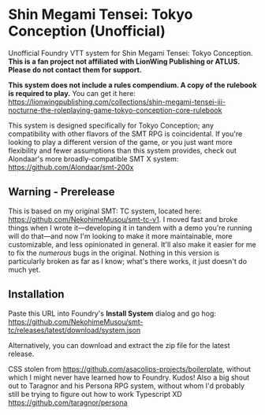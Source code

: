 # Shin Megami Tensei: Tokyo Conception (Unofficial)

Unofficial Foundry VTT system for Shin Megami Tensei: Tokyo Conception. **This is a fan project not affiliated with LionWing Publishing or ATLUS. Please do not contact them for support.**

**This system does not include a rules compendium. A copy of the rulebook is required to play.** You can get it here: <https://lionwingpublishing.com/collections/shin-megami-tensei-iii-nocturne-the-roleplaying-game-tokyo-conception-core-rulebook>

This system is designed specifically for Tokyo Conception; any compatibility with other flavors of the SMT RPG is coincidental. If you're looking to play a different version of the game, or you just want more flexibility and fewer assumptions than this system provides, check out Alondaar's more broadly-compatible SMT X system: <https://github.com/Alondaar/smt-200x>

## Warning - Prerelease

This is based on my original SMT: TC system, located here: <https://github.com/NekohimeMusou/smt-tc-v1>. I moved fast and broke things when I wrote it—developing it in tandem with a demo you're running will do that—and now I'm looking to make it more maintainable, more customizable, and less opinionated in general. It'll also make it easier for me to fix the *numerous* bugs in the original. Nothing in this version is particularly broken as far as I know; what's there works, it just doesn't do much yet.

## Installation

Paste this URL into Foundry's **Install System** dialog and go hog: <https://github.com/NekohimeMusou/smt-tc/releases/latest/download/system.json>

Alternatively, you can download and extract the zip file for the latest release.

CSS stolen from <https://github.com/asacolips-projects/boilerplate>, without which I might never have learned how to Foundry. Kudos!
Also a big shout out to Taragnor and his Persona RPG system, without whom I'd probably still be trying to figure out how to work Typescript XD <https://github.com/taragnor/persona>
